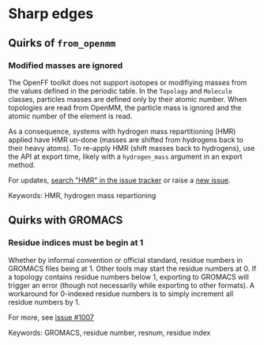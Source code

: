 # Sharp edges

## Quirks of `from_openmm`

### Modified masses are ignored

The OpenFF toolkit does not support isotopes or modifiying masses from the values defined in the periodic table. In the `Topology` and `Molecule` classes, particles masses are defined only by their atomic number. When topologies are read from OpenMM, the particle mass is ignored and the atomic number of the element is read.

As a consequence, systems with hydrogen mass repartitioning (HMR) applied have HMR un-done (masses are shifted from hydrogens back to their heavy atoms). To re-apply HMR (shift masses back to hydrogens), use the API at export time, likely with a `hydrogen_mass` argument in an export method.

For updates, [search "HMR" in the issue tracker](https://github.com/search?q=repo%3Aopenforcefield%2Fopenff-interchange+hmr&type=issues&s=updated&o=desc) or raise a [new issue](https://github.com/openforcefield/openff-interchange/issues/new/choose).

Keywords: HMR, hydrogen mass repartioning

## Quirks with GROMACS

### Residue indices must be begin at 1

Whether by informal convention or official standard, residue numbers in GROMACS files being at 1. Other tools may start the residue numbers at 0. If a topology contains residue numbers below 1, exporting to GROMACS will trigger an error (though not necessarily while exporting to other formats). A workaround for 0-indexed residue numbers is to simply increment all residue numbers by 1.

For more, see [issue #1007](https://github.com/openforcefield/openff-interchange/issues/1007)

Keywords: GROMACS, residue number, resnum, residue index
